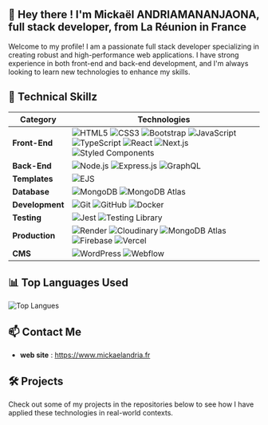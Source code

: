 ## 👋 Hey there ! I'm Mickaël ANDRIAMANANJAONA, full stack developer, from La Réunion in France
Welcome to my profile! I am a passionate full stack developer specializing in creating robust and high-performance web applications. I have strong experience in both front-end and back-end development, and I'm always looking to learn new technologies to enhance my skills.

## 🌟 **Technical Skillz**

| **Category**  | **Technologies**                                                                                                                                              |
|--------------|---------------------------------------------------------------------------------------------------------------------------------------------------------------|
| **Front-End**  | ![HTML5](https://img.shields.io/badge/HTML5-E34F26?logo=html5&logoColor=white) ![CSS3](https://img.shields.io/badge/CSS3-1572B6?logo=css3&logoColor=white) ![Bootstrap](https://img.shields.io/badge/Bootstrap-7952B3?logo=bootstrap&logoColor=white) ![JavaScript](https://img.shields.io/badge/JavaScript-F7DF1E?logo=javascript&logoColor=black) ![TypeScript](https://img.shields.io/badge/TypeScript-3178C6?logo=typescript&logoColor=white) ![React](https://img.shields.io/badge/React-61DAFB?logo=react&logoColor=black) ![Next.js](https://img.shields.io/badge/Next.js-000000?logo=nextdotjs&logoColor=white) ![Styled Components](https://img.shields.io/badge/Styled_Components-DB7093?logo=styled-components&logoColor=white) |
| **Back-End**   | ![Node.js](https://img.shields.io/badge/Node.js-339933?logo=node.js&logoColor=white) ![Express.js](https://img.shields.io/badge/Express.js-000000?logo=express&logoColor=white) ![GraphQL](https://img.shields.io/badge/GraphQL-E10098?logo=graphql&logoColor=white) |
| **Templates**  | ![EJS](https://img.shields.io/badge/EJS-000000?logo=ejs&logoColor=white)  |
| **Database**   | ![MongoDB](https://img.shields.io/badge/MongoDB-47A248?logo=mongodb&logoColor=white) ![MongoDB Atlas](https://img.shields.io/badge/MongoDB_Atlas-47A248?logo=mongodb&logoColor=white) |
| **Development** | ![Git](https://img.shields.io/badge/Git-F05032?logo=git&logoColor=white) ![GitHub](https://img.shields.io/badge/GitHub-181717?logo=github&logoColor=white) ![Docker](https://img.shields.io/badge/Docker-2496ED?logo=docker&logoColor=white) |
| **Testing**    | ![Jest](https://img.shields.io/badge/Jest-C21325?logo=jest&logoColor=white) ![Testing Library](https://img.shields.io/badge/Testing_Library-E33332?logo=testing-library&logoColor=white) |
| **Production** | ![Render](https://img.shields.io/badge/Render-46E3B7?logo=render&logoColor=white) ![Cloudinary](https://img.shields.io/badge/Cloudinary-3448C5?logo=cloudinary&logoColor=white) ![MongoDB Atlas](https://img.shields.io/badge/MongoDB_Atlas-47A248?logo=mongodb&logoColor=white) ![Firebase](https://img.shields.io/badge/Firebase-FFCA28?logo=firebase&logoColor=black) ![Vercel](https://img.shields.io/badge/Vercel-000000?logo=vercel&logoColor=white) |
| **CMS**         | ![WordPress](https://img.shields.io/badge/WordPress-21759B?logo=wordpress&logoColor=white) ![Webflow](https://img.shields.io/badge/Webflow-4353FF?logo=webflow&logoColor=white)          |


## 📊 **Top Languages Used**

![Top Langues](https://github-readme-stats.vercel.app/api/top-langs/?username=nantedev&layout=compact&langs_count=8&theme=default&hide=html&hide_title=true)

## 📫 **Contact Me**
- **web site** : https://www.mickaelandria.fr

## 🛠️ **Projects**
Check out some of my projects in the repositories below to see how I have applied these technologies in real-world contexts.
